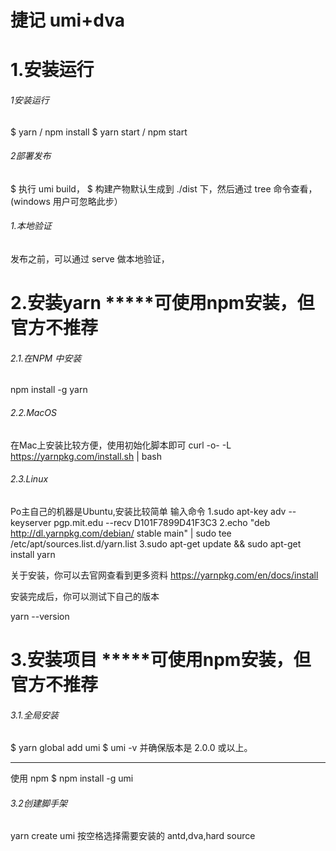 # 捷记 umi+dva

# 1.安装运行

###### 1安装运行
$ yarn / npm install
$ yarn start / npm start

###### 2部署发布

$ 执行 umi build，
$ 构建产物默认生成到 ./dist 下，然后通过 tree 命令查看，(windows 用户可忽略此步）

###### 1.本地验证

  发布之前，可以通过 serve 做本地验证，

# 2.安装yarn *****可使用npm安装，但官方不推荐

###### 2.1.在NPM 中安装
  npm install -g yarn

###### 2.2.MacOS
在Mac上安装比较方便，使用初始化脚本即可
  curl -o- -L https://yarnpkg.com/install.sh | bash
###### 2.3.Linux
Po主自己的机器是Ubuntu,安装比较简单
输入命令
  1.sudo apt-key adv --keyserver pgp.mit.edu --recv D101F7899D41F3C3 
  2.echo "deb http://dl.yarnpkg.com/debian/ stable main" | sudo tee /etc/apt/sources.list.d/yarn.list
  3.sudo apt-get update && sudo apt-get install yarn

关于安装，你可以去官网查看到更多资料 https://yarnpkg.com/en/docs/install

安装完成后，你可以测试下自己的版本

yarn --version



# 3.安装项目 *****可使用npm安装，但官方不推荐
###### 3.1.全局安装
  $ yarn global add umi
  $ umi -v
  并确保版本是 2.0.0 或以上。

  ********
  使用 npm
	$ npm install -g umi
###### 3.2创建脚手架
  yarn create umi
  按空格选择需要安装的
  antd,dva,hard source

